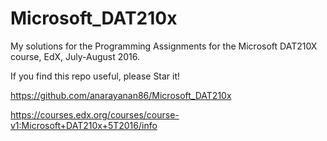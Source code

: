 # Microsoft_DAT210x

My solutions for the Programming Assignments for the Microsoft DAT210X course, EdX, July-August 2016.

If you find this repo useful, please Star it!



https://github.com/anarayanan86/Microsoft_DAT210x

https://courses.edx.org/courses/course-v1:Microsoft+DAT210x+5T2016/info